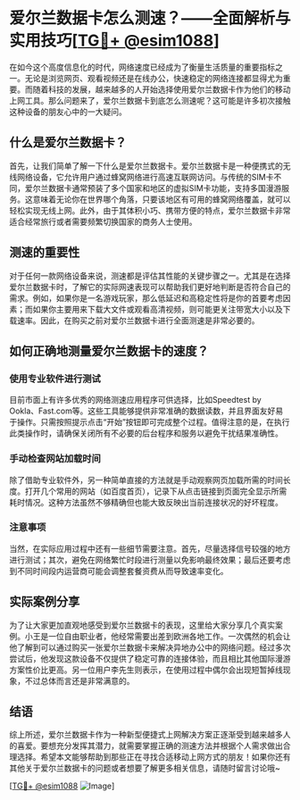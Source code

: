 # 爱尔兰数据卡怎么测速？——全面解析与实用技巧[[TG💪+ @esim1088](https://t.me/s/esim1088)]

在如今这个高度信息化的时代，网络速度已经成为了衡量生活质量的重要指标之一。无论是浏览网页、观看视频还是在线办公，快速稳定的网络连接都显得尤为重要。而随着科技的发展，越来越多的人开始选择使用爱尔兰数据卡作为他们的移动上网工具。那么问题来了，爱尔兰数据卡到底怎么测速呢？这可能是许多初次接触这种设备的朋友心中的一大疑问。

## 什么是爱尔兰数据卡？

首先，让我们简单了解一下什么是爱尔兰数据卡。爱尔兰数据卡是一种便携式的无线网络设备，它允许用户通过蜂窝网络进行高速互联网访问。与传统的SIM卡不同，爱尔兰数据卡通常预装了多个国家和地区的虚拟SIM卡功能，支持多国漫游服务。这意味着无论你在世界哪个角落，只要该地区有可用的蜂窝网络覆盖，就可以轻松实现无线上网。此外，由于其体积小巧、携带方便的特点，爱尔兰数据卡非常适合经常旅行或者需要频繁切换国家的商务人士使用。

## 测速的重要性

对于任何一款网络设备来说，测速都是评估其性能的关键步骤之一。尤其是在选择爱尔兰数据卡时，了解它的实际网速表现可以帮助我们更好地判断是否符合自己的需求。例如，如果你是一名游戏玩家，那么低延迟和高稳定性将是你的首要考虑因素；而如果你主要用来下载大文件或观看高清视频，则可能更关注带宽大小以及下载速率。因此，在购买之前对爱尔兰数据卡进行全面测速是非常必要的。

## 如何正确地测量爱尔兰数据卡的速度？

### 使用专业软件进行测试

目前市面上有许多优秀的网络测速应用程序可供选择，比如Speedtest by Ookla、Fast.com等。这些工具能够提供非常准确的数据读数，并且界面友好易于操作。只需按照提示点击“开始”按钮即可完成整个过程。值得注意的是，在执行此类操作时，请确保关闭所有不必要的后台程序和服务以避免干扰结果准确性。

### 手动检查网站加载时间

除了借助专业软件外，另一种简单直接的方法就是手动观察网页加载所需的时间长度。打开几个常用的网站（如百度首页），记录下从点击链接到页面完全显示所需耗时情况。这种方法虽然不够精确但也能大致反映出当前连接状况的好坏程度。

### 注意事项

当然，在实际应用过程中还有一些细节需要注意。首先，尽量选择信号较强的地方进行测试；其次，避免在网络繁忙时段进行测量以免影响最终效果；最后还要考虑到不同时间段内运营商可能会调整套餐资费从而导致速率变化。

## 实际案例分享

为了让大家更加直观地感受到爱尔兰数据卡的表现，这里给大家分享几个真实案例。小王是一位自由职业者，他经常需要出差到欧洲各地工作。一次偶然的机会让他了解到可以通过购买一张爱尔兰数据卡来解决异地办公中的网络问题。经过多次尝试后，他发现这款设备不仅提供了稳定可靠的连接体验，而且相比其他国际漫游方案性价比更高。另一位用户李先生则表示，在使用过程中偶尔会出现短暂掉线现象，不过总体而言还是非常满意的。

## 结语

综上所述，爱尔兰数据卡作为一种新型便捷式上网解决方案正逐渐受到越来越多人的喜爱。要想充分发挥其潜力，就需要掌握正确的测速方法并根据个人需求做出合理选择。希望本文能够帮助到那些正在寻找合适移动上网方式的朋友！如果你还有其他关于爱尔兰数据卡的问题或者想要了解更多相关信息，请随时留言讨论哦~

[[TG💪+ @esim1088](https://t.me/s/esim1088) ![Image](https://i.postimg.cc/4NQfJmqS/Snipaste-2025-05-13-00-14-12.png)]